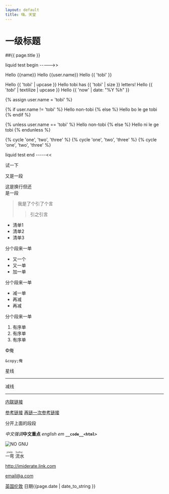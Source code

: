 ```yaml
---
layout: default
title: 嗨，天堂
---
```

# 一级标题 #

##{{ page.title }}

liquid test begin ----->>

Hello {{name}}
Hello {{user.name}}
Hello {{ 'tobi' }}

Hello {{ 'tobi' | upcase }}
Hello tobi has {{ 'tobi' | size }} letters!
Hello {{ '*tobi*' | textilize | upcase }}
Hello {{ 'now' | date: "%Y %h" }}

{% assign user.name = 'tobi' %}

{% if user.name != 'tobi' %}
Hello non-tobi
{% else %}
Hello bo le ge tobi
{% endif %}

{% unless user.name == 'tobi' %}
Hello non-tobi
{% else %}
Hello ni le ge tobi
{% endunless %}

{% cycle 'one', 'two', 'three' %}
{% cycle 'one', 'two', 'three' %}
{% cycle 'one', 'two', 'three' %}

liquid test end -----<<

试一下

又是一段

这是换行但还  
是一段

> 我是了个引了个言
> > 引之引言

* 清单1
* 清单2
* 清单3

分个段来一单

+ 又一个
+ 又一单
+ 加一单

分个段来一单

- 减一单
- 再减
- 再减

分个段来一单

1. 有序单
2. 有序单
3. 有序单

&copy;俺

    &copy;俺

星线

*********

减线

-------------

[内联链接](http:/google.com/ "Google")

[参考链接][refid]
[再链一次参考链接][refid]

分开上面的段段

[refid]: http://baidu.com/ "千百度"

*中文强调*__中文重点__ _english em_ **`__code__<html>`**

![NO GNU][nognu]

[nognu]: http://savannah.nongnu.org/images/Savannah.theme/floating.png
        "No gnu heiehi"

<ruby class="romanization">
一弯<rt>yìwān</rt>
流水<rt>liushui</rt>
</ruby>

<http://imiderate.link.com>

<email@a.com>

<u>英国</u><u>伦敦</u>
日期{{page.date | date_to_string }}
